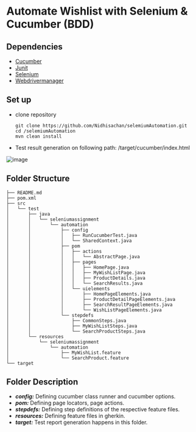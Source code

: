 # Automate Wishlist with Selenium & Cucumber (BDD)

## Dependencies

- [Cucumber](https://github.com/cucumber/cucumber)
- [Junit](https://mvnrepository.com/artifact/junit/junit/4.12)
- [Selenium](https://github.com/SeleniumHQ/selenium)
- [Webdrivermanager](https://github.com/bonigarcia/webdrivermanager)

## Set up

- clone repository
  ```
  git clone https://github.com/Nidhisachan/selemiumAutomation.git
  cd /selemiumAutomation
  mvn clean install
  ```
- Test result generation on following path: /target/cucumber/index.html

![image](https://lh3.google.com/u/0/d/1cdSlVZIn_A2d6n8mkvRI4xdcNV7HyxSF=w3048-h1548-iv1)

## Folder Structure

```
├── README.md
├── pom.xml
├── src
│   └── test
│       ├── java
│       │   └── seleniumassignment
│       │       └── automation
│       │           ├── config
│       │           │   ├── RunCucumberTest.java
│       │           │   └── SharedContext.java
│       │           ├── pom
│       │           │   ├── actions
│       │           │   │   └── AbstractPage.java
│       │           │   ├── pages
│       │           │   │   ├── HomePage.java
│       │           │   │   ├── MyWishListPage.java
│       │           │   │   ├── ProductDetails.java
│       │           │   │   └── SearchResults.java
│       │           │   └── uielements
│       │           │       ├── HomePageElements.java
│       │           │       ├── ProductDetailPageElements.java
│       │           │       ├── SearchResultPageElements.java
│       │           │       └── WishListPageElements.java
│       │           └── stepdefs
│       │               ├── CommonSteps.java
│       │               ├── MyWishListSteps.java
│       │               └── SearchProductSteps.java
│       └── resources
│           └── seleniumassignment
│               └── automation
│                   ├── MyWishList.feature
│                   └── SearchProduct.feature
└── target
```

## Folder Description

- **_config:_** Defining cucumber class runner and cucumber options.
- **_pom:_** Defining page locators, page actions.
- **_stepdefs:_** Defining step definitions of the respective feature files.
- **_resources:_** Defining feature files in gherkin.
- **_target:_** Test report generation happens in this folder.

